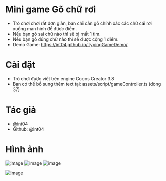 # Mini game Gõ chữ rơi

- Trò chơi chơi rất đơn giản, bạn chỉ cần gõ chính xác các chữ cái rơi xuống màn hình để được điểm.
- Nếu bạn gõ sai chữ nào thì sẽ bị mất 1 tim.
- Nếu bạn gõ đúng chữ nào thì sẽ được cộng 1 điểm.
- Demo Game: https://int04.github.io/TypingGameDemo/



# Cài đặt

- Trò chơi được viết trên engine Cocos Creator 3.8
- Bạn có thể bổ sung thêm text tại: assets/script/gameController.ts (dòng 37)



# Tác giả

- @int04
- Github: @int04

# Hình ảnh
![image](https://github.com/int04/TypingGame/assets/20983238/742b8a72-e90f-4887-98be-7742e3c08798)
![image](https://github.com/int04/TypingGame/assets/20983238/21049aac-23e7-40f0-8b10-7d86d1e3527c)
![image](https://github.com/int04/TypingGame/assets/20983238/d09ff673-9564-488b-93fe-306301bd109d)

![image](https://github.com/int04/TypingGame/assets/20983238/64cd614c-5085-4ff3-862d-101c6838a294)
